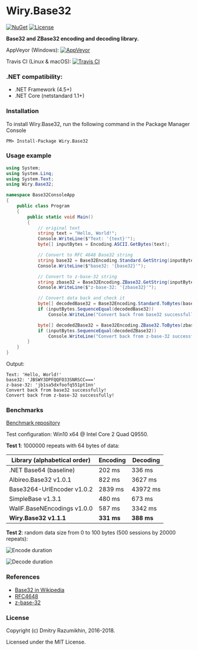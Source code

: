 # Wiry.Base32

[![NuGet](https://img.shields.io/nuget/v/Wiry.Base32.svg)](https://www.nuget.org/packages/Wiry.Base32) [![License](https://img.shields.io/github/license/wiry-net/base32.svg)](https://github.com/wiry-net/Base32/blob/master/LICENSE)

**Base32 and ZBase32 encoding and decoding library.**

AppVeyor (Windows): [![AppVeyor](https://ci.appveyor.com/api/projects/status/o4vfx9fx35vfmh37?svg=true)](https://ci.appveyor.com/project/dmitry-ra/base32)

Travis CI (Linux & macOS): [![Travis CI](https://travis-ci.org/wiry-net/Wiry.Base32.svg?branch=master)](https://travis-ci.org/wiry-net/Wiry.Base32)

### .NET compatibility:
- .NET Framework (4.5+)
- .NET Core (netstandard 1.1+)

### Installation

To install Wiry.Base32, run the following command in the Package Manager Console
```
PM> Install-Package Wiry.Base32
```

### Usage example

```csharp
using System;
using System.Linq;
using System.Text;
using Wiry.Base32;

namespace Base32ConsoleApp
{
    public class Program
    {
        public static void Main()
        {
            // original text
            string text = "Hello, World!";
            Console.WriteLine($"Text: '{text}'");
            byte[] inputBytes = Encoding.ASCII.GetBytes(text);

            // Convert to RFC 4648 Base32 string
            string base32 = Base32Encoding.Standard.GetString(inputBytes);
            Console.WriteLine($"base32: '{base32}'");

            // Convert to z-base-32 string
            string zbase32 = Base32Encoding.ZBase32.GetString(inputBytes);
            Console.WriteLine($"z-base-32: '{zbase32}'");

            // Convert data back and check it
            byte[] decodedBase32 = Base32Encoding.Standard.ToBytes(base32);
            if (inputBytes.SequenceEqual(decodedBase32))
                Console.WriteLine("Convert back from base32 successfully!");

            byte[] decodedZBase32 = Base32Encoding.ZBase32.ToBytes(zbase32);
            if (inputBytes.SequenceEqual(decodedZBase32))
                Console.WriteLine("Convert back from z-base-32 successfully!");
        }
    }
}
```
Output:
```
Text: 'Hello, World!'
base32: 'JBSWY3DPFQQFO33SNRSCC==='
z-base-32: 'jb1sa5dxfoofq551pt1nn'
Convert back from base32 successfully!
Convert back from z-base-32 successfully!
```
### Benchmarks

[Benchmark repository](https://github.com/dmitry-ra/benchmarks/tree/master/comparative/Base32Encoding)

Test configuration: Win10 x64 @ Intel Core 2 Quad Q9550.

**Test 1**: 1000000 repeats with 64 bytes of data:

|  Library (alphabetical order) | Encoding | Decoding   |
|  ---------------------------- | -------- | --------   |
|  .NET Base64 (baseline)       |  202 ms  |  336 ms    |
|  Albireo.Base32 v1.0.1        |  822 ms  |  3627 ms   |
|  Base3264-UrlEncoder v1.0.2   |  2839 ms |  43972 ms  |
|  SimpleBase v1.3.1            |  480 ms  |  673 ms    |
|  WallF.BaseNEncodings v1.0.0  |  587 ms  |  3342 ms   |
|**Wiry.Base32 v1.1.1**         |**331 ms**|**388 ms**  |

**Test 2**: random data size from 0 to 100 bytes (500 sessions by 20000 repeats):

![Encode duration](https://raw.githubusercontent.com/dmitry-ra/benchmarks/master/comparative/Base32Encoding/Base32BenchmarkNet452/results/encode-duration-chart-920x515_1.1.1_20180108.png)

![Decode duration](https://raw.githubusercontent.com/dmitry-ra/benchmarks/master/comparative/Base32Encoding/Base32BenchmarkNet452/results/decode-duration-chart-920x515_1.1.1_20180108.png)

### References
- [Base32 in Wikipedia](https://en.wikipedia.org/wiki/Base32)
- [RFC4648](https://tools.ietf.org/html/rfc4648)
- [z-base-32](https://philzimmermann.com/docs/human-oriented-base-32-encoding.txt)

### License
Copyright (c) Dmitry Razumikhin, 2016-2018.

Licensed under the MIT License.
